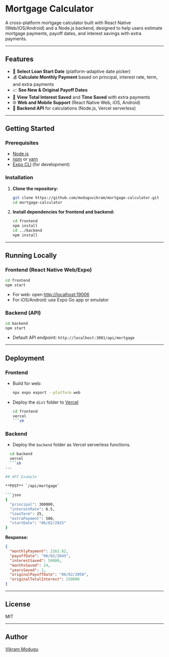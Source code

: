 # Mortgage Calculator

A cross-platform mortgage calculator built with React Native (Web/iOS/Android) and a Node.js backend, designed to help users estimate mortgage payments, payoff dates, and interest savings with extra payments.

---

## Features

- 📅 **Select Loan Start Date** (platform-adaptive date picker)
- 💰 **Calculate Monthly Payment** based on principal, interest rate, term, and extra payments
- 📈 **See New & Original Payoff Dates**
- 💸 **View Total Interest Saved** and **Time Saved** with extra payments
- 🌐 **Web and Mobile Support** (React Native Web, iOS, Android)
- 🔗 **Backend API** for calculations (Node.js, Vercel serverless)

---

## Getting Started

### Prerequisites

- [Node.js](https://nodejs.org/)
- [npm](https://www.npmjs.com/) or [yarn](https://yarnpkg.com/)
- [Expo CLI](https://docs.expo.dev/get-started/installation/) (for development)

### Installation

1. **Clone the repository:**
   ```sh
   git clone https://github.com/moduguvikram/mortgage-calculator.git
   cd mortgage-calculator
   ```

2. **Install dependencies for frontend and backend:**
   ```sh
   cd frontend
   npm install
   cd ../backend
   npm install
   ```

---

## Running Locally

### Frontend (React Native Web/Expo)

```sh
cd frontend
npm start
```
- For web: open [http://localhost:19006](http://localhost:19006)
- For iOS/Android: use Expo Go app or emulator

### Backend (API)

```sh
cd backend
npm start
```
- Default API endpoint: `http://localhost:3001/api/mortgage`

---

## Deployment

### Frontend

- Build for web:
  ```sh
  npx expo export --platform web
  ```
- Deploy the `dist` folder to [Vercel](https://vercel.com/)
  ```sh
  cd frontend
  vercel
  ```sh  

### Backend

- Deploy the `backend` folder as Vercel serverless functions.
```sh
  cd backend
  vercel
  ```sh
---

## API Example

**POST** `/api/mortgage`

```json
{
  "principal": 300000,
  "interestRate": 6.5,
  "loanTerm": 25,
  "extraPayment": 500,
  "startDate": "06/02/2025"
}
```

**Response:**
```json
{
  "monthlyPayment": 2162.82,
  "payoffDate": "06/02/2045",
  "interestSaved": 50000,
  "monthsSaved": 24,
  "yearsSaved": 2,
  "originalPayoffDate": "06/02/2050",
  "originalTotalInterest": 250000
}
```

---

## License

MIT

---

## Author

[Vikram Modugu](https://github.com/moduguvikram)
